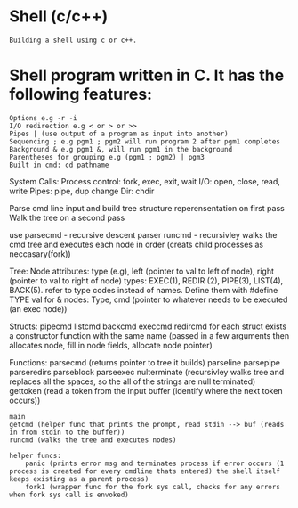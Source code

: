 # Shell (c/c++)
    Building a shell using c or c++.

# Shell program written in C. It has the following features:
    Options e.g -r -i
    I/O redirection e.g < or > or >> 
    Pipes | (use output of a program as input into another)
    Sequencing ; e.g pgm1 ; pgm2 will run program 2 after pgm1 completes
    Background & e.g pgm1 &, will run pgm1 in the background
    Parentheses for grouping e.g (pgm1 ; pgm2) | pgm3
    Built in cmd: cd pathname

 System Calls:
    Process control: fork, exec, exit, wait
    I/O: open, close, read, write
    Pipes: pipe, dup
    change Dir: chdir

 Parse cmd line input and build tree structure reperensentation on first pass
 Walk the tree on a second pass

 use parsecmd - recursive descent parser
 runcmd - recursivley walks the cmd tree and executes each node in order (creats child processes as neccasary(fork))

 Tree:
    Node attributes: type (e.g), left (pointer to val to left of node), right (pointer to val to right of node)
    types: EXEC(1), REDIR (2), PIPE(3), LIST(4), BACK(5). refer to type codes instead of names. Define them with #define TYPE val
    for & nodes: Type, cmd (pointer to whatever needs to be executed (an exec node))

 Structs:
    pipecmd
    listcmd
    backcmd
    execcmd
    redircmd
    for each struct exists a constructor function with the same name (passed in a few arguments then allocates node, fill in node fields, allocate node pointer)

 Functions:
    parsecmd (returns pointer to tree it builds)
        parseline
        parsepipe
        parseredirs
        parseblock
        parseexec
    nulterminate (recursivley walks tree and replaces all the spaces, so the all of the strings are null terminated)
    gettoken (read a token from the input buffer (identify where the next token occurs))

    main 
    getcmd (helper func that prints the prompt, read stdin --> buf (reads in from stdin to the buffer))
    runcmd (walks the tree and executes nodes)

    helper funcs: 
        panic (prints error msg and terminates process if error occurs (1 process is created for every cmdline thats entered) the shell itself keeps existing as a parent process)
        fork1 (wrapper func for the fork sys call, checks for any errors when fork sys call is envoked)

    


